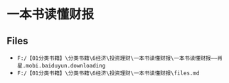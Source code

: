 # 一本书读懂财报

## Files

- `F:/【01分类书籍】\分类书籍\6经济\投资理财\一本书读懂财报\一本书读懂财报——肖星.mobi.baiduyun.downloading`
- `F:/【01分类书籍】\分类书籍\6经济\投资理财\一本书读懂财报\files.md`
